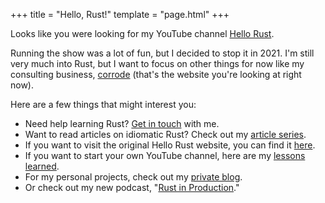 +++
title = "Hello, Rust!"
template = "page.html"
+++

Looks like you were looking for my YouTube channel [Hello Rust](https://www.youtube.com/c/HelloRust).

Running the show was a lot of fun, but I decided to stop it in 2021. I'm still
very much into Rust, but I want to focus on other things for now
like my consulting business, [corrode](https://corrode.dev) (that's the website
you're looking at right now).

Here are a few things that might interest you:

- Need help learning Rust? [Get in touch](/about) with me.
- Want to read articles on idiomatic Rust? Check out my [article series](/blog).
- If you want to visit the original Hello Rust website, you can find it [here](hello-rust.github.io).
- If you want to start your own YouTube channel, here are my [lessons learned](https://github.com/hello-rust/show/blob/master/LESSONS_LEARNED.md).
- For my personal projects, check out my [private blog](https://endler.dev).
- Or check out my new podcast, "[Rust in Production](https://corrode.dev/podcast)."
